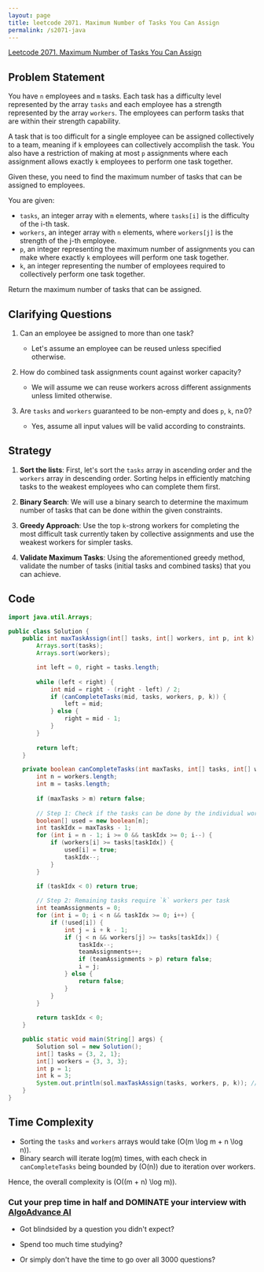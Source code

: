 ```yaml
---
layout: page
title: leetcode 2071. Maximum Number of Tasks You Can Assign
permalink: /s2071-java
---
```

[Leetcode 2071. Maximum Number of Tasks You Can Assign](https://algoadvance.github.io/algoadvance/l2071)
## Problem Statement

You have `n` employees and `m` tasks. Each task has a difficulty level represented by the array `tasks` and each employee has a strength represented by the array `workers`. The employees can perform tasks that are within their strength capability.

A task that is too difficult for a single employee can be assigned collectively to a team, meaning if `k` employees can collectively accomplish the task. You also have a restriction of making at most `p` assignments where each assignment allows exactly `k` employees to perform one task together.

Given these, you need to find the maximum number of tasks that can be assigned to employees.

You are given:
- `tasks`, an integer array with `m` elements, where `tasks[i]` is the difficulty of the i-th task.
- `workers`, an integer array with `n` elements, where `workers[j]` is the strength of the j-th employee.
- `p`, an integer representing the maximum number of assignments you can make where exactly `k` employees will perform one task together.
- `k`, an integer representing the number of employees required to collectively perform one task together.

Return the maximum number of tasks that can be assigned.

## Clarifying Questions

1. Can an employee be assigned to more than one task?
   - Let's assume an employee can be reused unless specified otherwise.

2. How do combined task assignments count against worker capacity? 
   - We will assume we can reuse workers across different assignments unless limited otherwise.

3. Are `tasks` and `workers` guaranteed to be non-empty and does `p`, `k`, n≥0?
   - Yes, assume all input values will be valid according to constraints.

## Strategy

1. **Sort the lists**: First, let's sort the `tasks` array in ascending order and the `workers` array in descending order. Sorting helps in efficiently matching tasks to the weakest employees who can complete them first.
  
2. **Binary Search**: We will use a binary search to determine the maximum number of tasks that can be done within the given constraints.

3. **Greedy Approach**: Use the top `k`-strong workers for completing the most difficult task currently taken by collective assignments and use the weakest workers for simpler tasks.

4. **Validate Maximum Tasks**: Using the aforementioned greedy method, validate the number of tasks (initial tasks and combined tasks) that you can achieve.

## Code

```java
import java.util.Arrays;

public class Solution {
    public int maxTaskAssign(int[] tasks, int[] workers, int p, int k) {
        Arrays.sort(tasks);
        Arrays.sort(workers);

        int left = 0, right = tasks.length;
        
        while (left < right) {
            int mid = right - (right - left) / 2;
            if (canCompleteTasks(mid, tasks, workers, p, k)) {
                left = mid;
            } else {
                right = mid - 1;
            }
        }
        
        return left;
    }

    private boolean canCompleteTasks(int maxTasks, int[] tasks, int[] workers, int p, int k) {
        int n = workers.length;
        int m = tasks.length;
        
        if (maxTasks > m) return false;
        
        // Step 1: Check if the tasks can be done by the individual workers
        boolean[] used = new boolean[n];
        int taskIdx = maxTasks - 1;
        for (int i = n - 1; i >= 0 && taskIdx >= 0; i--) {
            if (workers[i] >= tasks[taskIdx]) {
                used[i] = true;
                taskIdx--;
            }
        }
        
        if (taskIdx < 0) return true;

        // Step 2: Remaining tasks require `k` workers per task
        int teamAssignments = 0;
        for (int i = 0; i < n && taskIdx >= 0; i++) {
            if (!used[i]) {
                int j = i + k - 1;
                if (j < n && workers[j] >= tasks[taskIdx]) {
                    taskIdx--;
                    teamAssignments++;
                    if (teamAssignments > p) return false;
                    i = j;
                } else {
                    return false;
                }
            }
        }
        
        return taskIdx < 0;
    }

    public static void main(String[] args) {
        Solution sol = new Solution();
        int[] tasks = {3, 2, 1};
        int[] workers = {3, 3, 3};
        int p = 1;
        int k = 3;
        System.out.println(sol.maxTaskAssign(tasks, workers, p, k)); // Output: 3
    }
}
```

## Time Complexity

- Sorting the `tasks` and `workers` arrays would take \(O(m \log m + n \log n)\).
- Binary search will iterate log(m) times, with each check in `canCompleteTasks` being bounded by \(O(n)\) due to iteration over workers.

Hence, the overall complexity is \(O((m + n) \log m)\).


### Cut your prep time in half and DOMINATE your interview with [AlgoAdvance AI](https://algoAdvance.com)

- Got blindsided by a question you didn't expect?

- Spend too much time studying?

- Or simply don't have the time to go over all 3000 questions?

